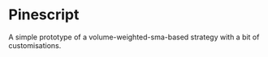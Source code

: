 # Pinescript
A simple prototype of a volume-weighted-sma-based strategy with a bit of customisations.
